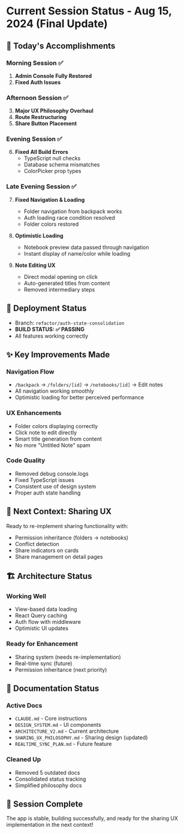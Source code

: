# Current Session Status - Aug 15, 2024 (Final Update)

## 🎯 Today's Accomplishments

### Morning Session ✅

1. **Admin Console Fully Restored**
2. **Fixed Auth Issues**

### Afternoon Session ✅

3. **Major UX Philosophy Overhaul**
4. **Route Restructuring**
5. **Share Button Placement**

### Evening Session ✅

6. **Fixed All Build Errors**
   - TypeScript null checks
   - Database schema mismatches
   - ColorPicker prop types

### Late Evening Session ✅

7. **Fixed Navigation & Loading**
   - Folder navigation from backpack works
   - Auth loading race condition resolved
   - Folder colors restored

8. **Optimistic Loading**
   - Notebook preview data passed through navigation
   - Instant display of name/color while loading

9. **Note Editing UX**
   - Direct modal opening on click
   - Auto-generated titles from content
   - Removed intermediary steps

## 🚀 Deployment Status

- Branch: `refactor/auth-state-consolidation`
- **BUILD STATUS: ✅ PASSING**
- All features working correctly

## ✨ Key Improvements Made

### Navigation Flow

- `/backpack` → `/folders/[id]` → `/notebooks/[id]` → Edit notes
- All navigation working smoothly
- Optimistic loading for better perceived performance

### UX Enhancements

- Folder colors displaying correctly
- Click note to edit directly
- Smart title generation from content
- No more "Untitled Note" spam

### Code Quality

- Removed debug console.logs
- Fixed TypeScript issues
- Consistent use of design system
- Proper auth state handling

## 🔄 Next Context: Sharing UX

Ready to re-implement sharing functionality with:

- Permission inheritance (folders → notebooks)
- Conflict detection
- Share indicators on cards
- Share management on detail pages

## 🏗 Architecture Status

### Working Well

- View-based data loading
- React Query caching
- Auth flow with middleware
- Optimistic UI updates

### Ready for Enhancement

- Sharing system (needs re-implementation)
- Real-time sync (future)
- Permission inheritance (next priority)

## 📁 Documentation Status

### Active Docs

- `CLAUDE.md` - Core instructions
- `DESIGN_SYSTEM.md` - UI components
- `ARCHITECTURE_V2.md` - Current architecture
- `SHARING_UX_PHILOSOPHY.md` - Sharing design (updated)
- `REALTIME_SYNC_PLAN.md` - Future feature

### Cleaned Up

- Removed 5 outdated docs
- Consolidated status tracking
- Simplified philosophy docs

## 🎉 Session Complete

The app is stable, building successfully, and ready for the sharing UX implementation in the next context!
